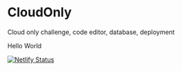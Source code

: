 # CloudOnly
Cloud only challenge, code editor, database, deployment

Hello World

[![Netlify Status](https://api.netlify.com/api/v1/badges/a8912ccc-1acd-4e83-bede-466016284c62/deploy-status)](https://app.netlify.com/sites/cloudonly/deploys)